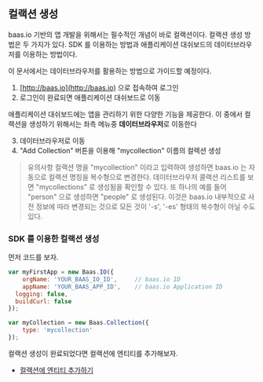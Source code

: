 ## 컬랙션 생성

baas.io 기반의 앱 개발을 위해서는 필수적인 개념이 바로 컬랙션이다. 컬랙션 생성 방법은 두 가지가 있다. SDK 를 이용하는 방법과 애플리케이션 대쉬보드의 데이터브라우저를 이용하는 방법이다.

이 문서에서는 데이터브라우저를 활용하는 방법으로 가이드할 예정이다.

1. [http://baas.io](http://baas.io) 으로 접속하여 로그인
2. 로그인이 완료되면 애플리케이션 대쉬보드로 이동

애플리케이션 대쉬보드에는 앱을 관리하기 위한 다양한 기능을 제공한다. 이 중에서 컬랙션을 생성하기 위해서는 좌측 메뉴중 **데이터브라우저**로 이동한다

3. 데이터브라우저로 이동
4. "Add Collection" 버튼을 이용해 "mycollection" 이름의 컬렉션 생성

> 유의사항
> 컬랙션 명을 "mycollection" 이라고 입력하여 생성하면 baas.io 는 자동으로 컬랙션 명칭을 복수형으로 변경한다. 
> 데이터브라우저 콜랙션 리스트를 보면 "mycollections" 로 생성됨을 확인할 수 있다.
> 또 하나의 예를 들어 "person" 으로 생성하면 "people" 로 생성된다.
> 이것은 baas.io 내부적으로 사전 정보에 따라 변경되는 것으로 모든 것이 '-s', '-es' 형태의 복수형이 아닐 수도 있다.


### SDK 를 이용한 컬랙션 생성

먼저 코드를 보자.

``` js
var myFirstApp = new Baas.IO({
	orgName: 'YOUR_BAAS_IO_ID',		// baas.io ID
	appName: 'YOUR_BAAS_APP_ID',	// baas.io Application ID
  logging: false,
  buildCurl: false
});

var myCollection = new Baas.Collection({
	type: 'mycollection'
});
```

컬랙션 생성이 완료되었다면 컬랙션에 엔티티를 추가해보자.

* [컬랙션에 엔티티 추가하기](/_doc/collection/update)
